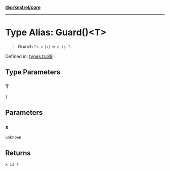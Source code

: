 [**@orkestrel/core**](../index.md)

***

# Type Alias: Guard()\<T\>

> **Guard**\<`T`\> = (`x`) => `x is T`

Defined in: [types.ts:89](https://github.com/orkestrel/core/blob/076093e61b67cd3d4198b173439f047ddbc97abc/src/types.ts#L89)

## Type Parameters

### T

`T`

## Parameters

### x

`unknown`

## Returns

`x is T`
